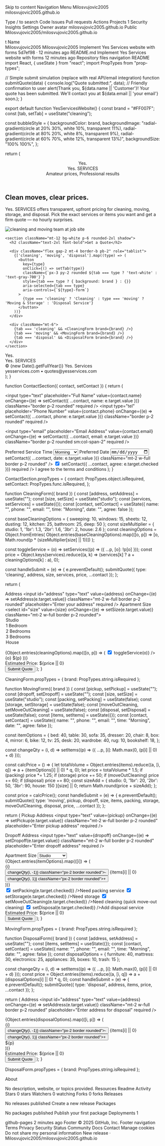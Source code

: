 Skip to content
Navigation Menu
Milosvujovic2005
milosvujovic2005.github.io
 
Type / to search
Code
Issues
Pull requests
Actions
Projects
1
Security
Insights
Settings
Owner avatar
milosvujovic2005.github.io
Public
Milosvujovic2005/milosvujovic2005.github.io

t
Name		
Milosvujovic2005
Milosvujovic2005
Implement Yes Services website with forms
5d7ef98
 · 
12 minutes ago
README.md
Implement Yes Services website with forms
12 minutes ago
Repository files navigation
README
import React, { useState } from "react"; import PropTypes from "prop-types";

// Simple submit simulation (replace with real API/email integration) function submitQuote(data) { console.log("Quote submitted:", data); // Friendly confirmation to user alert(Thank you, ${data.name || 'Customer'}! Your quote has been submitted. We'll contact you at ${data.email || 'your email'} soon.); }

export default function YesServicesWebsite() { const brand = "#FF007F"; const [tab, setTab] = useState("cleaning");

const bubbleStyle = { backgroundColor: brand, backgroundImage: "radial-gradient(circle at 20% 30%, white 10%, transparent 11%), radial-gradient(circle at 80% 20%, white 8%, transparent 9%), radial-gradient(circle at 60% 70%, white 12%, transparent 13%)", backgroundSize: "100% 100%", };

return (

  <header className="bg-white shadow-sm" role="banner">
    <div className="max-w-6xl mx-auto px-6 py-4 flex items-center justify-between">
      <div className="flex items-center gap-4">
        <div
          className="w-12 h-12 rounded-md flex items-center justify-center text-white font-bold text-2xl"
          style={{ background: brand }}
        >
          Yes.
        </div>
        <div>
          <div className="text-lg font-semibold">Yes. SERVICES</div>
          <div className="text-xs text-gray-500">Amateur prices, Professional results</div>
        </div>
      </div>
    </div>
  </header>

  <main className="max-w-6xl mx-auto px-6 py-12" role="main">
    <section className="rounded-2xl shadow p-8 md:p-12 grid md:grid-cols-2 gap-8 items-center bg-white">
      <div>
        <h1 className="text-3xl md:text-4xl font-extrabold leading-tight">Clean moves, clear prices.</h1>
        <p className="mt-4 max-w-xl text-gray-700">
          Yes. SERVICES offers transparent, upfront pricing for cleaning, moving, storage, and disposal.
          Pick the exact services or items you want and get a firm quote — no hourly surprises.
        </p>
      </div>
      <div className="rounded-md overflow-hidden bg-white h-64 flex items-center justify-center">
        <img
          alt="cleaning and moving team at job site"
          src="https://files.oaiusercontent.com/file_00000000b54461f58478cda75912aca3/A_digital_photograph_in_a_split-screen_format_disp.png"
          className="object-cover h-full w-full opacity-90 rounded-md"
        />
      </div>
    </section>

    <section className="mt-12 bg-white p-6 rounded-2xl shadow">
      <h2 className="text-2xl font-bold">Get a Quote</h2>

      <div className="flex gap-2 mt-4 border-b pb-2" role="tablist">
        {['cleaning', 'moving', 'disposal'].map((type) => (
          <button
            key={type}
            onClick={() => setTab(type)}
            className={`px-3 py-2 rounded ${tab === type ? 'text-white' : 'text-gray-700'}`}
            style={tab === type ? { background: brand } : {}}
            aria-selected={tab === type}
            aria-controls={`${type}-form`}
          >
            {type === 'cleaning' ? 'Cleaning' : type === 'moving' ? 'Moving & Storage' : 'Disposal Service'}
          </button>
        ))}
      </div>

      <div className="mt-6">
        {tab === 'cleaning' && <CleaningForm brand={brand} />}
        {tab === 'moving' && <MovingForm brand={brand} />}
        {tab === 'disposal' && <DisposalForm brand={brand} />}
      </div>
    </section>
  </main>

  <footer className="mt-12 bg-white border-t" role="contentinfo">
    <div className="max-w-6xl mx-auto px-6 py-6 flex flex-col md:flex-row justify-between items-center gap-4">
      <div className="flex items-center gap-3">
        <div
          className="w-10 h-10 rounded flex items-center justify-center text-white font-bold"
          style={{ background: brand }}
        >
          Yes.
        </div>
        <div>
          <div className="text-sm font-semibold">Yes. SERVICES</div>
          <div className="text-xs text-gray-500">© {new Date().getFullYear()} Yes. Services</div>
        </div>
      </div>
      <div className="text-sm text-gray-600">yesservices.com • quotes@yesservices.com</div>
    </div>
  </footer>
</div>
); }

function ContactSection({ contact, setContact }) { return (

<input type="text" placeholder="Full Name" value={contact.name} onChange={(e) => setContact({ ...contact, name: e.target.value })} className="border p-2 rounded" required />
  <input
    type="tel"
    placeholder="Phone Number"
    value={contact.phone}
    onChange={(e) => setContact({ ...contact, phone: e.target.value })}
    className="border p-2 rounded"
    required
  />

  <input
    type="email"
    placeholder="Email Address"
    value={contact.email}
    onChange={(e) => setContact({ ...contact, email: e.target.value })}
    className="border p-2 rounded sm:col-span-2"
    required
  />

  <label className="sm:col-span-2 block">
    <span className="font-semibold text-sm">Preferred Service Time</span>
    <select
      value={contact.time}
      onChange={(e) => setContact({ ...contact, time: e.target.value })}
      className="mt-2 w-full border p-2 rounded"
    >
      <option value="Morning">Morning</option>
      <option value="Noon">Noon</option>
      <option value="Afternoon">Afternoon</option>
    </select>
  </label>

  <label className="sm:col-span-2 block">
    <span className="font-semibold text-sm">Preferred Date</span>
    <input
      type="date"
      value={contact.date}
      onChange={(e) => setContact({ ...contact, date: e.target.value })}
      className="mt-2 w-full border p-2 rounded"
    />
  </label>

  <label className="sm:col-span-2 flex items-center gap-2">
    <input
      type="checkbox"
      checked={contact.agree}
      onChange={(e) => setContact({ ...contact, agree: e.target.checked })}
      required
    />
    I agree to the terms and conditions
  </label>
</div>
); }

ContactSection.propTypes = { contact: PropTypes.object.isRequired, setContact: PropTypes.func.isRequired, };

function CleaningForm({ brand }) { const [address, setAddress] = useState(""); const [size, setSize] = useState("studio"); const [services, setServices] = useState({}); const [contact, setContact] = useState({ name: "", phone: "", email: "", time: "Morning", date: "", agree: false });

const baseCleaningOptions = { sweeping: 10, windows: 15, sheets: 12, dusting: 12, kitchen: 25, bathroom: 25, deep: 50 }; const sizeMultiplier = { studio: 1, '1br': 1.3, '2br': 1.6, '3br': 2, house: 2.6 }; const cleaningOptions = Object.fromEntries( Object.entries(baseCleaningOptions).map(([o, p]) => [o, Math.round(p * (sizeMultiplier[size] || 1))]) );

const toggleService = (o) => setServices((p) => ({ ...p, [o]: !p[o] })); const price = Object.keys(services).reduce((a, k) => (services[k] ? a + cleaningOptions[k] : a), 0);

const handleSubmit = (e) => { e.preventDefault(); submitQuote({ type: 'cleaning', address, size, services, price, ...contact }); };

return (

Address <input id="address" type="text" value={address} onChange={(e) => setAddress(e.target.value)} className="mt-2 w-full border p-2 rounded" placeholder="Enter your address" required />
  <label htmlFor="size" className="font-semibold text-sm mt-4 block">
    Apartment Size
  </label>
  <select id="size" value={size} onChange={(e) => setSize(e.target.value)} className="mt-2 w-full border p-2 rounded">
    <option value="studio">Studio</option>
    <option value="1br">1 Bedroom</option>
    <option value="2br">2 Bedrooms</option>
    <option value="3br">3 Bedrooms</option>
    <option value="house">House</option>
  </select>

  <div className="mt-4 grid sm:grid-cols-2 gap-2">
    {Object.entries(cleaningOptions).map(([o, p]) => (
      <label key={o} className="flex items-center gap-2 border p-2 rounded bg-white">
        <input type="checkbox" checked={!!services[o]} onChange={() => toggleService(o)} />
        <span className="capitalize flex-1">{o}</span>
        <span className="text-xs text-gray-500">${p}</span>
      </label>
    ))}
  </div>

  <ContactSection contact={contact} setContact={setContact} />

  <div className="mt-4 font-semibold text-lg">Estimated Price: ${price || 0}</div>
  <button type="submit" className="mt-4 px-4 py-2 text-white rounded" style={{ background: brand }}>
    Submit Quote
  </button>
</form>
); }

CleaningForm.propTypes = { brand: PropTypes.string.isRequired };

function MovingForm({ brand }) { const [pickup, setPickup] = useState(""); const [dropoff, setDropoff] = useState(""); const [size, setSize] = useState("studio"); const [packing, setPacking] = useState(false); const [storage, setStorage] = useState(false); const [moveOutCleaning, setMoveOutCleaning] = useState(false); const [disposal, setDisposal] = useState(false); const [items, setItems] = useState({}); const [contact, setContact] = useState({ name: "", phone: "", email: "", time: "Morning", date: "", agree: false });

const itemOptions = { bed: 40, table: 30, sofa: 35, dresser: 20, chair: 8, box: 4, mirror: 6, bike: 12, tv: 25, desk: 20, wardrobe: 40, rug: 10, bookshelf: 18, };

const changeQty = (i, d) => setItems((p) => ({ ...p, [i]: Math.max(0, (p[i] || 0) + d) }));

const calcPrice = () => { let totalVolume = Object.entries(items).reduce((a, [i, q]) => a + (itemOptions[i] || 0) * q, 0); let price = totalVolume * 1.5; if (packing) price *= 1.25; if (storage) price += 50; if (moveOutCleaning) price += 60; if (disposal) price += 80; const sizeAdd = { studio: 0, '1br': 20, '2br': 50, '3br': 90, house: 150 }[size] || 0; return Math.round(price + sizeAdd); };

const price = calcPrice(); const handleSubmit = (e) => { e.preventDefault(); submitQuote({ type: 'moving', pickup, dropoff, size, items, packing, storage, moveOutCleaning, disposal, price, ...contact }); };

return ( Pickup Address <input type="text" value={pickup} onChange={(e) => setPickup(e.target.value)} className="mt-2 w-full border p-2 rounded" placeholder="Enter pickup address" required />

  <label className="font-semibold text-sm mt-4 block">Dropoff Address</label>
  <input
    type="text"
    value={dropoff}
    onChange={(e) => setDropoff(e.target.value)}
    className="mt-2 w-full border p-2 rounded"
    placeholder="Enter dropoff address"
    required
  />

  <label htmlFor="size" className="font-semibold text-sm mt-4 block">
    Apartment Size
  </label>
  <select id="size" value={size} onChange={(e) => setSize(e.target.value)} className="mt-2 w-full border p-2 rounded">
    <option value="studio">Studio</option>
    <option value="1br">1 Bedroom</option>
    <option value="2br">2 Bedrooms</option>
    <option value="3br">3 Bedrooms</option>
    <option value="house">House</option>
  </select>

  <div className="mt-4 grid sm:grid-cols-2 gap-2">
    {Object.entries(itemOptions).map(([i]) => (
      <div key={i} className="flex items-center justify-between border p-2 rounded bg-white">
        <span className="capitalize">{i}</span>
        <div className="flex items-center gap-2">
          <button type="button" onClick={() => changeQty(i, -1)} className="px-2 border rounded">-</button>
          <span>{items[i] || 0}</span>
          <button type="button" onClick={() => changeQty(i, 1)} className="px-2 border rounded">+</button>
        </div>
      </div>
    ))}
  </div>

  <label className="flex items-center gap-2 mt-4">
    <input type="checkbox" checked={packing} onChange={(e) => setPacking(e.target.checked)} />Need packing service
  </label>
  <label className="flex items-center gap-2 mt-2">
    <input type="checkbox" checked={storage} onChange={(e) => setStorage(e.target.checked)} />Need storage
  </label>
  <label className="flex items-center gap-2 mt-2">
    <input type="checkbox" checked={moveOutCleaning} onChange={(e) => setMoveOutCleaning(e.target.checked)} />Need cleaning (quick move-out cleaning)
  </label>
  <label className="flex items-center gap-2 mt-2">
    <input type="checkbox" checked={disposal} onChange={(e) => setDisposal(e.target.checked)} />Add disposal service
  </label>

  <ContactSection contact={contact} setContact={setContact} />

  <div className="mt-4 font-semibold text-lg">Estimated Price: ${price || 0}</div>
  <button type="submit" className="mt-4 px-4 py-2 text-white rounded" style={{ background: brand }}>
    Submit Quote
  </button>
</form>
); }

MovingForm.propTypes = { brand: PropTypes.string.isRequired };

function DisposalForm({ brand }) { const [address, setAddress] = useState(""); const [items, setItems] = useState({}); const [contact, setContact] = useState({ name: "", phone: "", email: "", time: "Morning", date: "", agree: false }); const disposalOptions = { furniture: 40, mattress: 30, electronics: 25, appliances: 35, boxes: 10, trash: 15 };

const changeQty = (i, d) => setItems((p) => ({ ...p, [i]: Math.max(0, (p[i] || 0) + d) })); const price = Object.entries(items).reduce((a, [i, q]) => a + (disposalOptions[i] || 0) * q, 0); const handleSubmit = (e) => { e.preventDefault(); submitQuote({ type: 'disposal', address, items, price, ...contact }); };

return ( Address <input id="address" type="text" value={address} onChange={(e) => setAddress(e.target.value)} className="mt-2 w-full border p-2 rounded" placeholder="Enter address for disposal" required />

  <div className="mt-4 grid sm:grid-cols-2 gap-2">
    {Object.entries(disposalOptions).map(([i, p]) => (
      <div key={i} className="flex items-center justify-between border p-2 rounded bg-white">
        <span className="capitalize">{i}</span>
        <div className="flex items-center gap-2">
          <button type="button" onClick={() => changeQty(i, -1)} className="px-2 border rounded">-</button>
          <span>{items[i] || 0}</span>
          <button type="button" onClick={() => changeQty(i, 1)} className="px-2 border rounded">+</button>
        </div>
        <span className="text-xs text-gray-500">${p}</span>
      </div>
    ))}
  </div>

  <ContactSection contact={contact} setContact={setContact} />

  <div className="mt-4 font-semibold text-lg">Estimated Price: ${price || 0}</div>
  <button type="submit" className="mt-4 px-4 py-2 text-white rounded" style={{ background: brand }}>
    Submit Quote
  </button>
</form>
); }

DisposalForm.propTypes = { brand: PropTypes.string.isRequired };


About

No description, website, or topics provided.
Resources
 Readme
 Activity
Stars
 0 stars
Watchers
 0 watching
Forks
 0 forks
Releases

No releases published
Create a new release
Packages

No packages published
Publish your first package
Deployments
1

 github-pages 2 minutes ago
Footer
© 2025 GitHub, Inc.
Footer navigation
Terms
Privacy
Security
Status
Community
Docs
Contact
Manage cookies
Do not share my personal information
New release · Milosvujovic2005/milosvujovic2005.github.io
